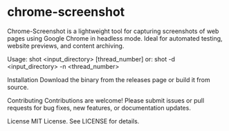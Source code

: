 # chrome-screenshot
Chrome-Screenshot is a lightweight tool for capturing screenshots of web pages using Google Chrome in headless mode. Ideal for automated testing, website previews, and content archiving.

Usage: shot <input_directory> [thread_number]
   or: shot -d <input_directory> -n <thread_number>

Installation
Download the binary from the releases page or build it from source.

Contributing
Contributions are welcome! Please submit issues or pull requests for bug fixes, new features, or documentation updates.

License
MIT License. See LICENSE for details.